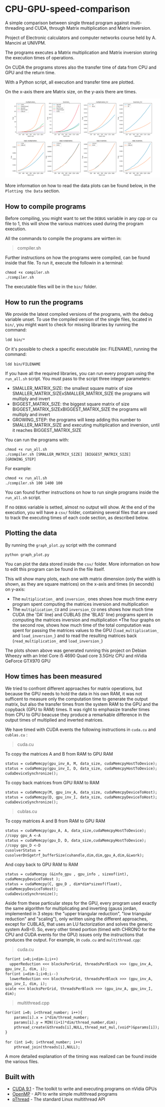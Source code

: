 # CPU-GPU-speed-comparison
A simple comparison between single thread program against multi-threading and CUDA, through Matrix multiplication and Matrix inversion.

Project of Electronic calculators and computer networks course held by A. Mancini at UNIVPM.

The programs executes a Matrix multiplication and Matrix inversion storing the execution times of operations.

On CUDA the programs stores also the transfer time of data from CPU and GPU and the return time.

With a Python script, all execution and transfer time are plotted.

On the x-axis there are Matrix size, on the y-axis there are times.

![Plotted data](curves.png?raw=true "Plots")

More information on how to read the data plots can be found below, in the `Plotting the Data` section.

## How to compile programs

Before compiling, you might want to set the `DEBUG` variable in any cpp or cu file to 1, this will show the various matrices used during the program execution.

All the commands to compile the programs are wirtten in:

>compiler.sh

Further instructions on how the programs were compiled, can be found inside that file. To run it, execute the followin in a terminal:

```
chmod +x compiler.sh
./compiler.sh
```
The executable files will be in the `bin/` folder.

## How to run the programs

We provide the latest compiled versions of the programs, with the debug variable unset.
To use the compiled version of the single files, located in `bin/`, you might want to check for missing libraries by running the command:

`ldd bin/*`

Or it's possible to check a specific executable (ex: FILENAME), running the command:

`ldd bin/FILENAME`

If you have all the required libraries, you can run every program using the `run_all.sh` script. You must pass to the script three integer parameters: 
* SMALLER_MATRIX_SIZE: the smallest square matrix of size SMALLER_MATRIX_SIZExSMALLER_MATRIX_SIZE the programs will multiply and invert
* BIGGEST_MATRIX_SIZE: the biggest square matrix of size BIGGEST_MATRIX_SIZExBIGGEST_MATRIX_SIZE the programs will multiply and invert
* GROWING_STEP: the programs will keep adding this number to SMALLER_MATRIX_SIZE and executing multiplication and inversion, until it reaches BIGGEST_MATRIX_SIZE

You can run the programs with:

```
chmod +x run_all.sh
./compiler.sh [SMALLER_MATRIX_SIZE] [BIGGEST_MATRIX_SIZE] [GROWING_STEP]
```

For example:

```
chmod +x run_all.sh
./compiler.sh 100 1400 100
```


You can found further instructions on how to run single programs inside the `run_all.sh` script.

If no `DEBUG` variable is setted, almost no output will show. At the end of the execution, you will have a `csv/` folder, containing several files that are used to track the executing times of each code section, as described below. 

## Plotting the data

By running the `graph_plot.py` script with the command

```
python graph_plot.py
```

You can plot the data stored inside the `csv/` folder. More information on how to edit this program can be found in the file itself.

This will show many plots, each one with matrix dimension (only the width is shown, as they are square matrices) on the x-axis and times (in seconds) on y-axis:

* The `multiplication_` and `inversion_` ones shows how much time every program spent computing the matrices inversion and multiplication
* The `multiplication_CU` and `inversion_CU` ones shows how much time CUDA (the 'DA' line) and CUBLAS (the 'BLAS' line) programs spent in computing the matrices inversion and multiplication
*The four graphs on the second row, shows how much time of the total computation was spent for passing the matrices values to the GPU (`load_multiplication_` and `load_inversion_`) and to read the resulting matrices back (`read_multiplication_` and `load_inversion_`)

The plots shown above was generated running this project on Debian Wheezy with an Intel Core i5 4690 Quad core 3.5GHz CPU and nVidia GeForce GTX970 GPU

## How times has been measured

We tried to confront different approaches for matrix operations, but because the GPU needs to hold the data in his own RAM, it was not sufficent to measure only the computation time to generate the output matrix, but also the transfer times from the system RAM to the GPU and the copyback (GPU to RAM) times. It was right to emphasize transfer times from CPU to GPU beacuse they produce a remarkable difference in the output times of multiplied and inverted matrices.

We have timed with CUDA events the following instructions in `cuda.cu` and `cublas.cu` :


>cuda.cu


To copy the matrices A and B from RAM to GPU RAM

```
status = cudaMemcpy(gpu_inv_A, M, data_size, cudaMemcpyHostToDevice);
status = cudaMemcpy(gpu_inv_I, D, data_size, cudaMemcpyHostToDevice);
cudaDeviceSynchronize();
```

To copy back matrices from GPU RAM to RAM 

```
status = cudaMemcpy(M, gpu_inv_A, data_size, cudaMemcpyDeviceToHost);
status = cudaMemcpy(D, gpu_inv_I, data_size, cudaMemcpyDeviceToHost);
cudaDeviceSynchronize();
```



>cublas.cu



To copy matrices A and B from RAM to GPU RAM

```
status = cudaMemcpy(gpu_A, A, data_size,cudaMemcpyHostToDevice); //copy gpu_A <-A
status = cudaMemcpy(gpu_D, D, data_size,cudaMemcpyHostToDevice); //copy gpu_D <-D
cusolverStatus = cusolverDnSgetrf_bufferSize(cuhandle,dim,dim,gpu_A,dim,&Lwork);
```

And copy back to GPU RAM to RAM

```
status = cudaMemcpy (&info_gpu , gpu_info , sizeof(int), cudaMemcpyDeviceToHost );  
status = cudaMemcpy(C, gpu_D , dim*dim*sizeof(float), cudaMemcpyDeviceToHost);
cudaDeviceSynchronize();
```
Aside from these particular steps for the GPU, every program used exactly the same algorithm for multiplicating and inverting (gauss jordan, implemented in 3 steps: the "upper triangular reduction", "low triangular reduction" and "scaling"), only written using the different approaches, except for CUBLAS, that uses an LU factorization and solves the generic system AxB=I). 
So, every other timed portion (timed with CHRONO for the CPU and CUDA events for the GPU) issues only the instructions that produces the output. For example, in `cuda.cu` and `multithread.cpp`:

>cuda.cu

```
for(int i=0;i<dim-1;i++)
  upperReduction <<< blocksPerGrid, threadsPerBlock >>> (gpu_inv_A, gpu_inv_I, dim, i);
for(int i=dim-1;i>0;i--)
  lowerReduction <<< blocksPerGrid, threadsPerBlock >>> (gpu_inv_A, gpu_inv_I, dim, i);
scale <<< blocksPerGrid, threadsPerBlock >>> (gpu_inv_A, gpu_inv_I, dim);
```

>multithread.cpp

```
for(int i=0; i<thread_number; i++){
	params[i].x = i*dim/thread_number;
	params[i].y = MIN((i+1)*dim/thread_number,dim);
	pthread_create(&threads[i],NULL,thread_mat_mul,(void*)&params[i]);
}

for (int i=0; i<thread_number; i++)
	pthread_join(threads[i],NULL);
```
A more detailed explanation of the timing was realized can be found inside the various files.

## Built with
* [CUDA 9.1](https://developer.nvidia.com/cuda-toolkit) - The toolkit to write and executing programs on nVidia GPUs
* [OpenMP](https://www.openmp.org/) - API to write simple multithread programs
* [pThread](http://man7.org/linux/man-pages/man7/pthreads.7.html) - The standard Linux multithread API




